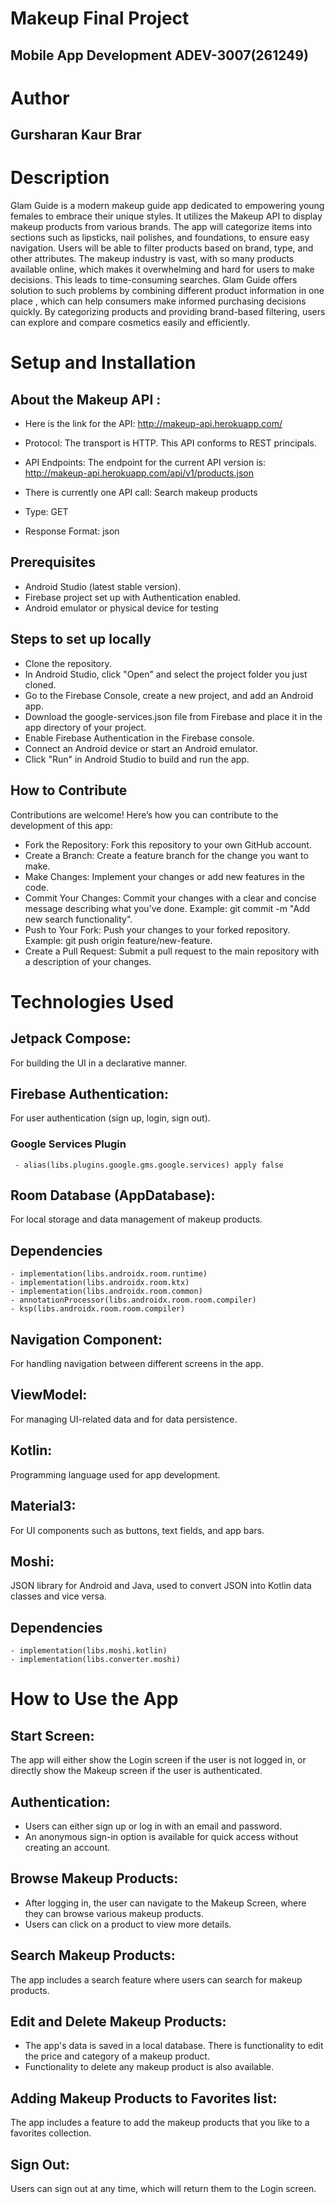 # Makeup Final Project 
## Mobile App Development ADEV-3007(261249)

# Author
## Gursharan Kaur Brar

# Description
Glam Guide is a modern makeup guide app dedicated to empowering young females to embrace their unique styles. It utilizes the Makeup API to display makeup
products from various brands. The app will categorize items into sections such as lipsticks, nail polishes, and foundations, to
ensure easy navigation. Users will be able to filter products based on brand, type, and other attributes. The makeup industry is vast, with so many products
available online, which makes it overwhelming and hard for users to make decisions. This leads to time-consuming searches.
Glam Guide offers solution to such problems by combining different product information in one place , which can help consumers make informed purchasing decisions quickly. By
categorizing products and providing brand-based filtering, users can explore and compare cosmetics easily and efficiently.

# Setup and Installation
## About the Makeup API :
- Here is the link for the API: http://makeup-api.herokuapp.com/   

- Protocol: The transport is HTTP. This API conforms to REST principals.  

- API Endpoints: The endpoint for the current API version is: http://makeup-api.herokuapp.com/api/v1/products.json  

- There is currently one API call: Search makeup products  

- Type: GET  

- Response Format: json

## Prerequisites
- Android Studio (latest stable version). 
- Firebase project set up with Authentication enabled. 
- Android emulator or physical device for testing

## Steps to set up locally
- Clone the repository.
- In Android Studio, click "Open" and select the project folder you just cloned.
- Go to the Firebase Console, create a new project, and add an Android app. 
- Download the google-services.json file from Firebase and place it in the app directory of your project. 
- Enable Firebase Authentication in the Firebase console.
- Connect an Android device or start an Android emulator. 
- Click "Run" in Android Studio to build and run the app.

## How to Contribute
Contributions are welcome! Here’s how you can contribute to the development of this app:
- Fork the Repository: Fork this repository to your own GitHub account.
- Create a Branch: Create a feature branch for the change you want to make.
- Make Changes: Implement your changes or add new features in the code.
- Commit Your Changes: Commit your changes with a clear and concise message describing what you’ve done. Example: git commit -m "Add new search functionality".
- Push to Your Fork: Push your changes to your forked repository. Example: git push origin feature/new-feature.
- Create a Pull Request: Submit a pull request to the main repository with a description of your changes.

# Technologies Used
## Jetpack Compose: 
For building the UI in a declarative manner.  

## Firebase Authentication:
For user authentication (sign up, login, sign out).  

### Google Services Plugin
     - alias(libs.plugins.google.gms.google.services) apply false  

## Room Database (AppDatabase): 
For local storage and data management of makeup products.
## Dependencies
    - implementation(libs.androidx.room.runtime)
    - implementation(libs.androidx.room.ktx) 
    - implementation(libs.androidx.room.common)
    - annotationProcessor(libs.androidx.room.room.compiler)
    - ksp(libs.androidx.room.room.compiler)  

## Navigation Component:
For handling navigation between different screens in the app.  

## ViewModel: 
For managing UI-related data and for data persistence.  

## Kotlin: 
Programming language used for app development.  

## Material3: 
For UI components such as buttons, text fields, and app bars.  

## Moshi: 
JSON library for Android and Java, used to convert JSON into Kotlin data classes and vice versa.
## Dependencies
    - implementation(libs.moshi.kotlin)
    - implementation(libs.converter.moshi)

# How to Use the App
## Start Screen:
The app will either show the Login screen if the user is not logged in, or directly show the Makeup screen if the user is authenticated.

## Authentication:
- Users can either sign up or log in with an email and password.
- An anonymous sign-in option is available for quick access without creating an account.

## Browse Makeup Products:
- After logging in, the user can navigate to the Makeup Screen, where they can browse various makeup products.
- Users can click on a product to view more details.

## Search Makeup Products:
The app includes a search feature where users can search for makeup products.

## Edit and Delete Makeup Products:
- The app's data is saved in a local database. There is functionality to edit the price and category of a makeup product.
- Functionality to delete any makeup product is also available.

## Adding Makeup Products to Favorites list:
The app includes a feature to add the makeup products that you like to a favorites collection.

## Sign Out:
Users can sign out at any time, which will return them to the Login screen.

